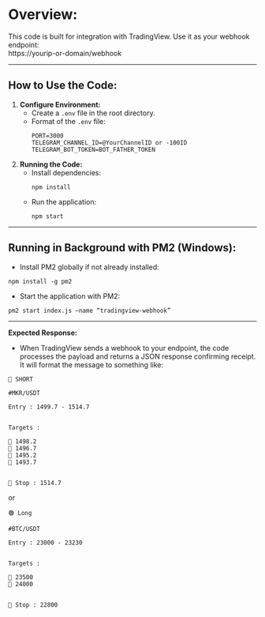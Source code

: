 # **Overview:**  
This code is built for integration with TradingView. Use it as your webhook endpoint:  
https://yourip-or-domain/webhook

------------------------------------------
How to Use the Code:
------------------------------------------
1. **Configure Environment:**  
   - Create a `.env` file in the root directory.
   - Format of the `.env` file:
     ```
     PORT=3000
     TELEGRAM_CHANNEL_ID=@YourChannelID or -100ID
     TELEGRAM_BOT_TOKEN=BOT_FATHER_TOKEN
     ```
2. **Running the Code:**  
   - Install dependencies:  
     ```
     npm install
     ```
   - Run the application:  
     ```
     npm start
     ```

------------------------------------------
Running in Background with PM2 (Windows):
------------------------------------------
- Install PM2 globally if not already installed:  

`npm install -g pm2`

- Start the application with PM2:  

`pm2 start index.js –name “tradingview-webhook”`

------------------------------------------
**Expected Response:**  
- When TradingView sends a webhook to your endpoint, the code processes the payload and returns a JSON response confirming receipt. It will format the message to something like: 

```text
🔴 SHORT

#MKR/USDT

Entry : 1499.7 - 1514.7


Targets :

🎯 1498.2
🎯 1496.7
🎯 1495.2
🎯 1493.7


🛑 Stop : 1514.7
```

or 

```
🟢 Long

#BTC/USDT

Entry : 23000 - 23230


Targets :

🎯 23500
🎯 24000


🛑 Stop : 22800
```